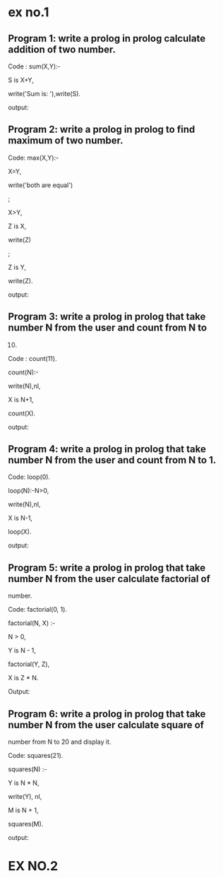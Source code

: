 # ex no.1
## Program 1: write a prolog in prolog calculate addition of two number. 

Code : sum(X,Y):- 

S is X+Y, 

write('Sum is: '),write(S). 

output: 

## Program 2: write a prolog in prolog to find maximum of two number. 

Code: max(X,Y):- 

 X=Y, 

 write('both are equal') 

 ; 

 X>Y, 

 Z is X, 

 write(Z) 

 ; 

 Z is Y, 

 write(Z). 

output:

## Program 3: write a prolog in prolog that take number N from the user and count from N to 

10. 

Code : count(11). 

count(N):- 

 write(N),nl, 

 X is N+1, 

 count(X). 

output: 

## Program 4: write a prolog in prolog that take number N from the user and count from N to 1. 

Code: loop(0). 

loop(N):-N>0, 

 write(N),nl, 

 X is N-1, 

 loop(X). 

output:

## Program 5: write a prolog in prolog that take number N from the user calculate factorial of 

number. 

Code: factorial(0, 1). 

factorial(N, X) :- 

N > 0, 

Y is N - 1, 

factorial(Y, Z), 

X is Z * N. 

Output: 

## Program 6: write a prolog in prolog that take number N from the user calculate square of 

number from N to 20 and display it. 

Code: squares(21). 

squares(N) :- 

 Y is N * N, 

 write(Y), nl, 

 M is N + 1, 

 squares(M). 

output:

# EX NO.2

## 
